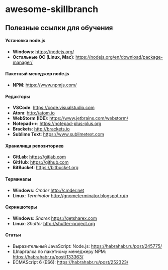# awesome-skillbranch
## Полезные ссылки для обучения

#### Установка node.js
- **Windows**: https://nodejs.org/
- **Остальные ОС (Linux, Mac)**: https://nodejs.org/en/download/package-manager/

#### Пакетный менеджер node.js
- **NPM**: https://www.npmjs.com/

#### Редакторы
- **VSCode**: https://code.visualstudio.com
- **Atom**: http://atom.io
- **WebStorm (IDE)**: https://www.jetbrains.com/webstorm/
- **Notepad++**: https://notepad-plus-plus.org
- **Brackets**: http://brackets.io
- **Sublime Text**: https://www.sublimetext.com

#### Хранилища репозиториев
- **GitLab**: https://gitlab.com
- **GitHub**: https://github.com
- **BitBucket**: https://bitbucket.org

#### Терминалы
- **Windows**: *Cmder* http://cmder.net
- **Linux**: *Terminator* http://gnometerminator.blogspot.ru/p

#### Скриншотеры 
- **Windows**: *Sharex* https://getsharex.com
- **Linux**: *Shutter* http://shutter-project.org

#### Статьи
- Выразительный JavaScript: Node.js: https://habrahabr.ru/post/245775/
- Шпаргалка по пакетному менеджеру NPM: https://habrahabr.ru/post/133363/
- ECMAScript 6 (ES6): https://habrahabr.ru/post/252323/
